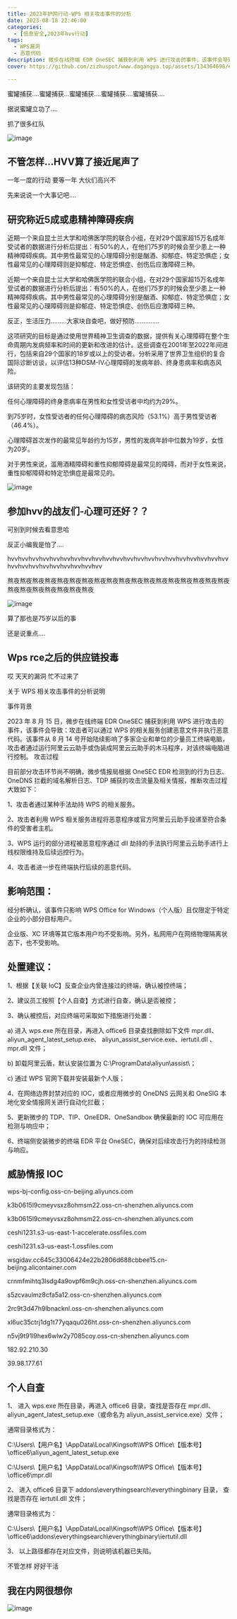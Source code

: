 ```yaml
---
title: 2023年护网行动-WPS 相关攻击事件的分析
date: 2023-08-18 22:46:00
categories:
  - [信息安全,2023年hvv行动]
tags:
  - WPS漏洞
  - 恶意代码
description: 微步在线终端 EDR OneSEC 捕获到利用 WPS 进行攻击的事件，该事件会导致：攻击者可以通过 WPS 的相关服务创建恶意文件并执行恶意代码。该事件从 8 月 14 号开始陆续影响了多家企业和单位的少量员工终端电脑，攻击者通过运行阿里云云助手或伪装成阿里云云助手的木马程序，对该终端电脑进行控制。
cover: https://github.com/zizhuspot/www.dagangya.top/assets/134364698/ef634ad6-fe4b-4cc4-a997-0b839ca383aa

---
```

蜜罐捕获....蜜罐捕获...蜜罐捕获....蜜罐捕获....蜜罐捕获....

据说蜜罐立功了....

抓了很多红队

![image](https://github.com/zizhuspot/www.dagangya.top/assets/134364698/d1122572-4a4b-4278-b0fc-f99fb71208af)

## 不管怎样...HVV算了接近尾声了

一年一度的行动  要等一年  大伙们高兴不

先来说说一个大事记吧....

## 研究称近5成或患精神障碍疾病

近期一个来自昆士兰大学和哈佛医学院的联合小组，在对29个国家超15万名成年受试者的数据进行分析后提出：有50%的人，在他们75岁的时候会至少患上一种精神障碍疾病。其中男性最常见的心理障碍分别是酗酒、抑郁症、特定恐惧症；女性最常见的心理障碍则是抑郁症、特定恐惧症、创伤后应激障碍三种。

近期一个来自昆士兰大学和哈佛医学院的联合小组，在对29个国家超15万名成年受试者的数据进行分析后提出：有50%的人，在他们75岁的时候会至少患上一种精神障碍疾病。其中男性最常见的心理障碍分别是酗酒、抑郁症、特定恐惧症；女性最常见的心理障碍则是抑郁症、特定恐惧症、创伤后应激障碍三种。

反正，生活压力.........大家块自查吧，做好预防..............

这项研究的目标是通过使用世界精神卫生调查的数据，提供有关心理障碍在整个生命周期内发病频率和时间的更新和改进的估计。这些调查在2001年至2022年间进行，包括来自29个国家的18岁或以上的受访者。分析采用了世界卫生组织的复合国际诊断访谈，以评估13种DSM-IV心理障碍的发病年龄、终身患病率和病态风险。

该研究的主要发现包括：

任何心理障碍的终身患病率在男性和女性受访者中均约为29%。

到75岁时，女性受访者的任何心理障碍的病态风险（53.1%）高于男性受访者（46.4%）。

心理障碍首次发作的最常见年龄约为15岁，男性的发病年龄中位数为19岁，女性为20岁。

对于男性来说，滥用酒精障碍和重性抑郁障碍是最常见的障碍，而对于女性来说，重性抑郁障碍和特定恐惧症是最常见的。

![image](https://github.com/zizhuspot/www.dagangya.top/assets/134364698/503537ff-0d35-4059-8155-44bec0a61f68)


## 参加hvv的战友们-心理可还好？？

可别到时候去看意思哈

反正小编我是怕了....

hvvhvvhvvhvvhvvhvvhvvhvvhvvhvvhvvhvvhvvhvvhvvhvvhvvhvvhvvhvvhvvhvvhvvhvvhvvhvvhvvhvvhvvhvv

熬夜熬夜熬夜熬夜熬夜熬夜熬夜熬夜熬夜熬夜熬夜熬夜熬夜熬夜熬夜熬夜熬夜熬夜熬夜熬夜熬夜熬夜熬夜熬夜熬夜

![image](https://github.com/zizhuspot/www.dagangya.top/assets/134364698/7a9a40ef-7e9a-43aa-b3e7-7b064892c8d1)

算了那也是75岁以后的事

还是说重点....

## Wps rce之后的供应链投毒

哎 天天的漏洞 忙不过来了

关于 WPS 相关攻击事件的分析说明

事件背景

2023 年 8 月 15 日，微步在线终端 EDR OneSEC 捕获到利用 WPS 进行攻击的事件，该事件会导致：攻击者可以通过 WPS 的相关服务创建恶意文件并执行恶意代码。该事件从 8 月 14 号开始陆续影响了多家企业和单位的少量员工终端电脑，攻击者通过运行阿里云云助手或伪装成阿里云云助手的木马程序，对该终端电脑进行控制。
攻击过程

目前部分攻击环节尚不明确，微步情报局根据 OneSEC EDR 检测到的行为日志、OneDNS 拦截的域名解析日志、TDP 捕获的攻击流量及相关情报，推断攻击过程大致如下：

1、攻击者通过某种手法劫持 WPS 的相关服务。

2、攻击者利用 WPS 相关服务进程将恶意程序或官方阿里云云助手投递至符合条件的受害者主机。

3、WPS 运行的部分进程被恶意程序通过 dll 劫持的手法执行阿里云云助手进行上线权限维持及后续远控行为。

4、攻击者进一步在终端执行后续的恶意代码。

## 影响范围：

经分析确认，该事件只影响 WPS Office for Windows（个人版）且仅限定于特定企业的小部分目标用户。

企业版、XC 环境等其它版本用户均不受影响。另外，私网用户在网络物理隔离状态下，也不受影响。

## 处置建议：

1、根据【关联 IoC】反查企业内曾连接过的终端，确认被控终端；

2、建议员工按照【个人自查】方式进行自查，确认是否被控；

3、确认被控后，对应终端可采取如下措施进行处置：

a) 进入 wps.exe 所在目录，再进入 office6 目录查找删除如下文件 mpr.dll、aliyun_agent_latest_setup.exe、 aliyun_assist_service.exe、iertutil.dll 、mpr.dll 文件；

b) 卸载阿里云盾，默认安装位置为 C:\ProgramData\aliyun\assist\；

c) 通过 WPS 官网下载并安装最新个人版；

 4、在网络边界封禁对应的 IOC，或者应用微步的 OneDNS 云网关和 OneSIG 本地化安全情报网关进行自动化拦截；

 5、更新微步的 TDP、TIP、OneEDR、OneSandbox 确保最新的 IOC 可应用在检测与响应中；

 6、终端侧安装微步的终端 EDR 平台 OneSEC，确保对后续攻击行为的持续检测与响应。

## 威胁情报 IOC

wps-bj-config.oss-cn-beijing.aliyuncs.com

k3b0615l9cmeyvsxz8ohmsm22.oss-cn-shenzhen.aliyuncs.com

k3b0615l9cmeyvsxz8ohmsm22.oss-cn-shenzhen.aliyuncs.com

ceshi1231.s3-us-east-1-accelerate.ossfiles.com

ceshi1231.s3-us-east-1.ossfiles.com

wsgidav.cc645c33006424e22b2806d688cbbee15.cn-beijing.alicontainer.com

crnmfmihtq3lsdg4a9ovpf6m9cjh.oss-cn-shenzhen.aliyuncs.com

s5zcvaulmz8cfa5a12.oss-cn-shenzhen.aliyuncs.com

2rc9t3d47h9lbnacknl.oss-cn-shenzhen.aliyuncs.com

xl6uc35ctrj1dg1t77yqaqu026ht.oss-cn-shenzhen.aliyuncs.com

n5vj9t91l9hex6wlw2y7085coy.oss-cn-shenzhen.aliyuncs.com

182.92.210.30

39.98.177.61

## 个人自查

1、 进入 wps.exe 所在目录，再进入 office6 目录，查找是否存在 mpr.dll、aliyun_agent_latest_setup.exe（或命名为 aliyun_assist_service.exe）文件；

通常目录格式为：

C:\Users\【用户名】\AppData\Local\Kingsoft\WPS Office\【版本号】\office6\aliyun_agent_latest_setup.exe

C:\Users\【用户名】\AppData\Local\Kingsoft\WPS Office\【版本号】\office6\mpr.dll

2、 进入 office6 目录下 addons\everythingsearch\everythingbinary 目录， 查找是否存在 iertutil.dll 文件；

 通常目录格式为：

C:\Users\【用户名】\AppData\Local\Kingsoft\WPS Office\【版本号】\office6\addons\everythingsearch\everythingbinary\iertutil.dll

3、 以上路径都存在对应文件，则说明该机器已失陷。

不管怎样 好好干活

## 我在内网很想你

![image](https://github.com/zizhuspot/www.dagangya.top/assets/134364698/288e0def-e7ae-45ba-aa59-c63471c442f3)




